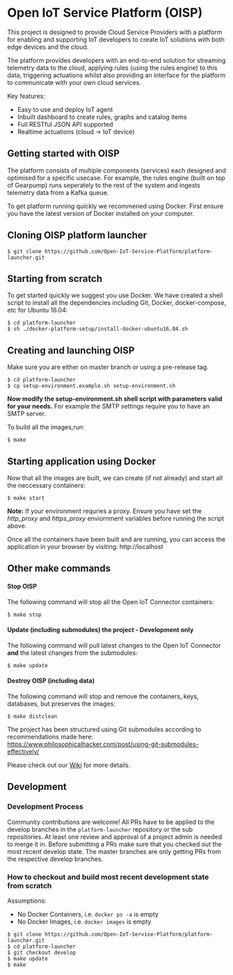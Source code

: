 
# Open IoT Service Platform (OISP)

This project is designed to provide Cloud Service Providers with a platform for enabling and supporting IoT developers to create IoT solutions with both edge devices and the cloud.

The platform provides developers with an end-to-end solution for streaming telemetry data to the cloud, applying rules (using the rules engine) to this data, triggering actuations whilst also providing an interface for the platform to communicate with your own cloud services.

Key features:

 * Easy to use and deploy IoT agent
 * Inbuilt dashboard to create rules, graphs and catalog items
 * Full RESTful JSON API supported
 * Realtime actuations (cloud -> IoT device)

## Getting started with OISP

The platform consists of multiple components (services) each designed and optimised for a specific usecase. For example, the rules engine (built on top of Gearpump) runs seperately to the rest of the system and ingests telemetry data from a Kafka queue.

To get platform running quickly we recommened using Docker. First ensure you have the latest version of Docker installed on your computer.

## Cloning OISP platform launcher

```shell
$ git clone https://github.com/Open-IoT-Service-Platform/platform-launcher.git
```

## Starting from scratch
To get started quickly we suggest you use Docker.
We have created a shell script to install all the dependencies including Git, Docker, docker-compose, etc for Ubuntu 16.04:
```shell
$ cd platform-launcher
$ sh ./docker-platform-setup/install-docker-ubuntu16.04.sh
```

## Creating and launching OISP

Make sure you are either on master branch or using a pre-release tag.
```shell
$ cd platform-launcher
$ cp setup-environment.example.sh setup-environment.sh
```
**Now modify the setup-environment.sh shell script with parameters valid for your needs.** For example the SMTP settings require you to have an SMTP server.

To build all the images,run:
```shell
$ make
```

## Starting application using Docker

Now that all the images are built, we can create (if not already) and start all the neccessary containers:
```shell
$ make start
```

**Note:** If your environment requries a proxy. Ensure you have set the *http_proxy* and *https_proxy* enviornment variables before running the script above.

Once all the containers have been built and are running, you can access the application in your browser by visiting: http://localhost

## Other make commands

#### Stop OISP
The following command will stop all the Open IoT Connector containers:
```shell
$ make stop
```

#### Update (including submodules) the project - Development only
The following command will pull latest changes to the Open IoT Connector **and** the latest changes from the submodules:
```shell
$ make update
```

#### Destroy OISP (including data)
The following command will stop and remove the containers, keys, databases, but preserves the images:
```shell
$ make distclean
```

The project has been structured using Git submodules according to recommendations made here: https://www.philosophicalhacker.com/post/using-git-submodules-effectively/

Please check out our [Wiki](https://github.com/Open-IoT-Service-Platform/platform-launcher/wiki) for more details.

## Development

### Development Process
Community contributions are welcome!
All PRs have to be applied to the develop branches in the ``platform-launcher`` repository or the sub repositories. At least one review and approval of a project admin is needed to merge it in.
Before submitting a PRs make sure that you checked out the most recent develop state.
The master branches are only getting PRs from the respective develop branches.

### How to checkout and build most recent development state from scratch

Assumptions:
  * No Docker Containers, i.e. ``docker ps -a`` is empty
  * No Docker Images, i.e. ``docker images`` is empty
  
```shell
$ git clone https://github.com/Open-IoT-Service-Platform/platform-launcher.git
$ cd platform-launcher
$ git checkout develop
$ make update
$ make
```
